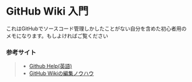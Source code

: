# GitHub Wiki 入門
これはGitHubでソースコード管理しかしたことがない自分を含めた初心者用のメモになります。もしよければご覧ください



### 参考サイト
>- [Github Help(英語)](https://help.github.com/categories/wiki/)
>- [GitHub Wikiの編集ノウハウ](https://github.com/doc-wiki-jp/wiki/wiki/GitHub-Wiki%E3%81%AE%E7%B7%A8%E9%9B%86%E3%83%8E%E3%82%A6%E3%83%8F%E3%82%A6)
